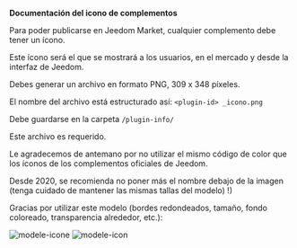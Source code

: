 **Documentación del icono de complementos**

Para poder publicarse en Jeedom Market, cualquier complemento debe tener un ícono.

Este ícono será el que se mostrará a los usuarios, en el mercado y desde la interfaz de Jeedom.

Debes generar un archivo en formato PNG, 309 x 348 píxeles.

El nombre del archivo está estructurado así: `<plugin-id> _icono.png`

Debe guardarse en la carpeta `/plugin-info/`

Este archivo es requerido.

Le agradecemos de antemano por no utilizar el mismo código de color que los íconos de los complementos oficiales de Jeedom.

Desde 2020, se recomienda no poner más el nombre debajo de la imagen (tenga cuidado de mantener las mismas tallas del modelo) !)

Gracias por utilizar este modelo (bordes redondeados, tamaño, fondo coloreado, transparencia alrededor, etc.):

![modele-icone](images/plugin-Jeedom-px.jpg)
![modele-icon](images/template_icon.png)
